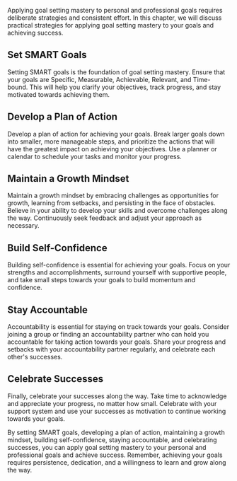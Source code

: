 
Applying goal setting mastery to personal and professional goals requires deliberate strategies and consistent effort. In this chapter, we will discuss practical strategies for applying goal setting mastery to your goals and achieving success.

Set SMART Goals
---------------

Setting SMART goals is the foundation of goal setting mastery. Ensure that your goals are Specific, Measurable, Achievable, Relevant, and Time-bound. This will help you clarify your objectives, track progress, and stay motivated towards achieving them.

Develop a Plan of Action
------------------------

Develop a plan of action for achieving your goals. Break larger goals down into smaller, more manageable steps, and prioritize the actions that will have the greatest impact on achieving your objectives. Use a planner or calendar to schedule your tasks and monitor your progress.

Maintain a Growth Mindset
-------------------------

Maintain a growth mindset by embracing challenges as opportunities for growth, learning from setbacks, and persisting in the face of obstacles. Believe in your ability to develop your skills and overcome challenges along the way. Continuously seek feedback and adjust your approach as necessary.

Build Self-Confidence
---------------------

Building self-confidence is essential for achieving your goals. Focus on your strengths and accomplishments, surround yourself with supportive people, and take small steps towards your goals to build momentum and confidence.

Stay Accountable
----------------

Accountability is essential for staying on track towards your goals. Consider joining a group or finding an accountability partner who can hold you accountable for taking action towards your goals. Share your progress and setbacks with your accountability partner regularly, and celebrate each other's successes.

Celebrate Successes
-------------------

Finally, celebrate your successes along the way. Take time to acknowledge and appreciate your progress, no matter how small. Celebrate with your support system and use your successes as motivation to continue working towards your goals.

By setting SMART goals, developing a plan of action, maintaining a growth mindset, building self-confidence, staying accountable, and celebrating successes, you can apply goal setting mastery to your personal and professional goals and achieve success. Remember, achieving your goals requires persistence, dedication, and a willingness to learn and grow along the way.
